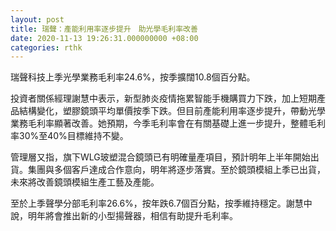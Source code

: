 ```yaml
---
layout: post
title: 瑞聲：產能利用率逐步提升　助光學毛利率改善
date: 2020-11-13 19:26:31.000000000 +08:00
categories: rthk
---
```


瑞聲科技上季光學業務毛利率24.6%，按季擴闊10.8個百分點。

投資者關係經理謝慧中表示，新型肺炎疫情拖累智能手機購買力下跌，加上短期產品結構變化，塑膠鏡頭平均單價按季下跌。但目前產能利用率逐步提升，帶動光學業務毛利率顯著改善。她預期，今季毛利率會在有關基礎上進一步提升，整體毛利率30%至40%目標維持不變。

管理層又指，旗下WLG玻塑混合鏡頭已有明確量產項目，預計明年上半年開始出貨。集團與多個客戶達成合作意向，明年將逐步落實。至於鏡頭模組上季已出貨，未來將改善鏡頭模組生產工藝及產能。

至於上季聲學分部毛利率26.6%，按年跌6.7個百分點，按季維持穩定。謝慧中說，明年將會推出新的小型揚聲器，相信有助提升毛利率。
